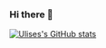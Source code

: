 ### Hi there 👋


[![Ulises's GitHub stats](https://github-readme-stats.vercel.app/api?username=UlisesJuarez)](https://github.com/UlisesJuarez/github-readme-stats)
